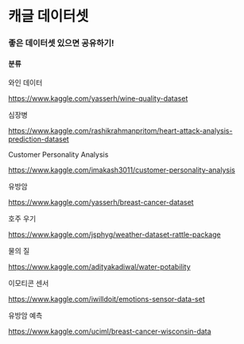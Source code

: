# 캐글 데이터셋
### 좋은 데이터셋 있으면 공유하기!


#### 분류

와인 데이터

https://www.kaggle.com/yasserh/wine-quality-dataset

심장병

https://www.kaggle.com/rashikrahmanpritom/heart-attack-analysis-prediction-dataset

Customer Personality Analysis

https://www.kaggle.com/imakash3011/customer-personality-analysis

유방암

https://www.kaggle.com/yasserh/breast-cancer-dataset

호주 우기

https://www.kaggle.com/jsphyg/weather-dataset-rattle-package

물의 질

https://www.kaggle.com/adityakadiwal/water-potability

이모티콘 센서 

https://www.kaggle.com/iwilldoit/emotions-sensor-data-set

유방암 예측

https://www.kaggle.com/uciml/breast-cancer-wisconsin-data
